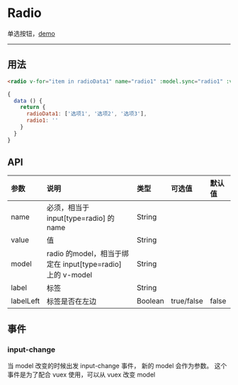 # Radio

单选按钮，[demo](https://myronliu347.github.io/vue-carbon/#!/check)

----

## 用法

```html
<radio v-for="item in radioData1" name="radio1" :model.sync="radio1" :value="item" :label="item"></radio>
```

```javascript
{
  data () {
    return {
      radioData1: ['选项1', '选项2', '选项3'],
      radio1: ''
    }
  }
}
```

## API

| 参数 | 说明 |	类型 | 可选值 | 默认值 |
| :---- | :---- | :---- | :---- | :---- |
| name | 必须，相当于 input[type=radio] 的name | String | | |
| value | 值 | String |  |  |
| model | radio 的model，相当于绑定在 input[type=radio] 上的 v-model | String | | |
| label | 标签 | String | | |
| labelLeft | 标签是否在左边 | Boolean | true/false | false |

## 事件

### input-change

当 model 改变的时候出发 input-change 事件， 新的 model 会作为参数。
这个事件是为了配合 vuex 使用，可以从 vuex 改变 model
